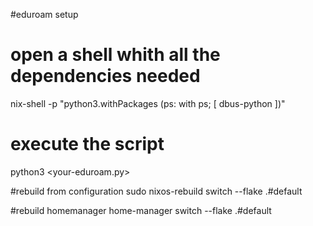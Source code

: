 #eduroam setup
# open a shell whith all the dependencies needed
nix-shell -p "python3.withPackages (ps: with ps; [ dbus-python ])"
# execute the script
python3 <your-eduroam.py>

#rebuild from configuration
sudo nixos-rebuild switch --flake .#default

#rebuild homemanager
home-manager switch --flake .#default


